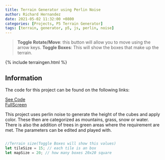 ```yaml
---
title: Terrain Generator using Perlin Noise
author: Richard Hernandez
date: 2021-05-02 11:32:00 +0800 
categories: [Projects, P5 Terrain Generator]
tags: [terrain, generator, p5, js, perlin, noise]
---
```


> **Toggle Rotate/Move**: this button will allow you to move using the arrow keys.
> **Toggle Boxes**: This will show the boxes that make up the terrain.

{% include terraingen.html %}

## Information
The code for this project can be found on the following links:

[See Code](https://editor.p5js.org/RHG101997/sketches/6IdZG40H0)  
[FullScreen](https://editor.p5js.org/RHG101997/full/6IdZG40H0)  

This project uses perlin noise to generate the height of the cubes and apply color. These then are categorized as mountains, grass, snow or water. There is also the addition of trees in green areas where the requirement are met. The parameters can be edited and played with.

```javascript

//Terrain size(Toggle Boxes will show this values)
let tileSize = 15; // each tile is an box
let mapSize = 20; // how many boxes 20x20 square

```



